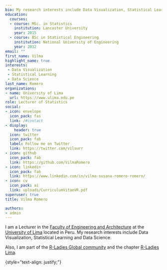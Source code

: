 ```yaml
---
bio: My research interests include Data Visualization, Statistical Learning and Data Science.
education:
  courses:
  - course: MSc. in Statistics
    institution: Lancaster University
    year: 2015
  - course: BSc in Statistical Engineering
    institution: National University of Engineering
    year: 2012
email: ""
first_name: Vilma
highlight_name: true
interests:
 - Data Visualization
 - Statistical Learning
 - Data Science
last_name: Romero
organizations:
- name: University of Lima
  url: https://www.ulima.edu.pe
role: Lecturer of Statistics
social:
- icon: envelope
  icon_pack: fas
  link: /#contact
- display:
    header: true
  icon: twitter
  icon_pack: fab
  label: Follow me on Twitter
  link: https://twitter.com/vilsurr
- icon: github
  icon_pack: fab
  link: https://github.com/VilmaRomero
- icon: linkedin
  icon_pack: fab
  link: https://www.linkedin.com/in/vilma-susana-romero-romero/
- icon: cv
  icon_pack: ai
  link: uploads/CurriculumVitaeVR.pdf
superuser: true
title: Vilma Romero

authors:
- admin
---
```


I am a Lecturer in the [Faculty of Engineering and Architecture](https://www.ulima.edu.pe/pregrado/ingenieria-de-sistemas) at the [University of Lima](https://www.ulima.edu.pe) located in Peru. My research interests include Data Visualization, Statistical Learning and Data Science.

Also, I am part of the [R-Ladies Global community](https://rladies.org) and the chapter [R-Ladies Lima](https://www.meetup.com/es-ES/rladies-lima/).

{style="text-align: justify;"}
